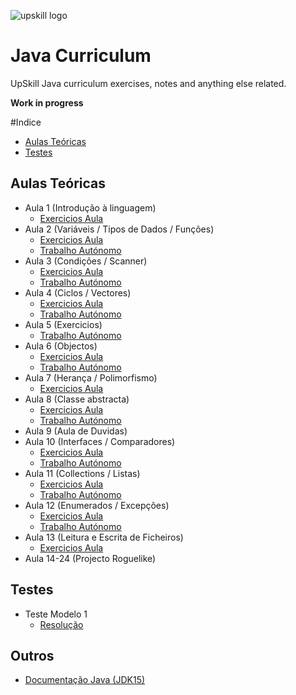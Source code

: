 ﻿
![upskill logo](https://i.postimg.cc/C5JvGDsX/cropped-APDC-UPSKILLS-Logo-300x83.png) 
# Java Curriculum

UpSkill Java curriculum exercises, notes and anything else related.

**Work in progress**

#Indice
- [Aulas Teóricas](#Aulas-Teóricas)
- [Testes](#Testes)


<!-- toc -->

## Aulas Teóricas

 - Aula 1 (Introdução à linguagem)
	 - [Exercicios Aula](https://github.com/ze-gomes/upskill-java/tree/main/aulas/src/aula01/aula01.java) 
 - Aula 2 (Variáveis / Tipos de Dados / Funções)
	 - [Exercicios Aula](https://github.com/ze-gomes/upskill-java/tree/main/aulas/src/aula02/aula02.java)
	 - [Trabalho Autónomo](https://github.com/ze-gomes/upskill-java/tree/main/aulas/src/aula02/aula02ex.java)
 - Aula 3 (Condições / Scanner)
	 - [Exercicios Aula](https://github.com/ze-gomes/upskill-java/tree/main/aulas/src/aula03/aula03.java) 
	 - [Trabalho Autónomo](https://github.com/ze-gomes/upskill-java/tree/main/aulas/src/aula03/aula03ex.java)
 - Aula 4 (Ciclos / Vectores)
	 - [Exercicios Aula](https://github.com/ze-gomes/upskill-java/tree/main/aulas/src/aula04/aula04.java) 
	 - [Trabalho Autónomo](https://github.com/ze-gomes/upskill-java/tree/main/aulas/src/aula04/aula04ex.java)
- Aula 5 (Exercicios)
	 - [Trabalho Autónomo](https://github.com/ze-gomes/upskill-java/tree/main/aulas/src/aula05/aula05ex.java)
- Aula 6 (Objectos)
	 - [Exercicios Aula](https://github.com/ze-gomes/upskill-java/tree/main/aulas/src/aula06/aula) 
	 - [Trabalho Autónomo](https://github.com/ze-gomes/upskill-java/tree/main/aulas/src/aula06/trabalho)
- Aula 7 (Herança / Polimorfismo)
	 - [Exercicios Aula](https://github.com/ze-gomes/upskill-java/tree/main/aulas/src/aula07) 
- Aula 8 (Classe abstracta)
    - [Exercicios Aula](https://github.com/ze-gomes/upskill-java/tree/main/aulas/src/aula08/aula) 
    - [Trabalho Autónomo](https://github.com/ze-gomes/upskill-java/tree/main/aulas/src/aula08/trabalho)
- Aula 9 (Aula de Duvidas)
- Aula 10 (Interfaces / Comparadores)
    - [Exercicios Aula](https://github.com/ze-gomes/upskill-java/tree/main/aulas/src/aula10/aula) 
    - [Trabalho Autónomo](https://github.com/ze-gomes/upskill-java/tree/main/aulas/src/aula10/trabalho)
- Aula 11 (Collections / Listas)
    - [Exercicios Aula](https://github.com/ze-gomes/upskill-java/tree/main/aulas/src/aula11/aula) 
    - [Trabalho Autónomo](https://github.com/ze-gomes/upskill-java/tree/main/aulas/src/aula11/trabalho)
- Aula 12 (Enumerados / Excepções)
    - [Exercicios Aula](https://github.com/ze-gomes/upskill-java/tree/main/aulas/src/aula12/aula) 
    - [Trabalho Autónomo](https://github.com/ze-gomes/upskill-java/tree/main/aulas/src/aula12/trabalho)
- Aula 13 (Leitura e Escrita de Ficheiros)
	- [Exercicios Aula](https://github.com/ze-gomes/upskill-java/tree/main/aulas/src/aula13) 
- Aula 14-24 (Projecto Roguelike)

## Testes 
- Teste Modelo 1
    - [Resolução](https://github.com/ze-gomes/up)

## Outros
- [Documentação Java (JDK15)](https://docs.oracle.com/en/java/javase/15/)
